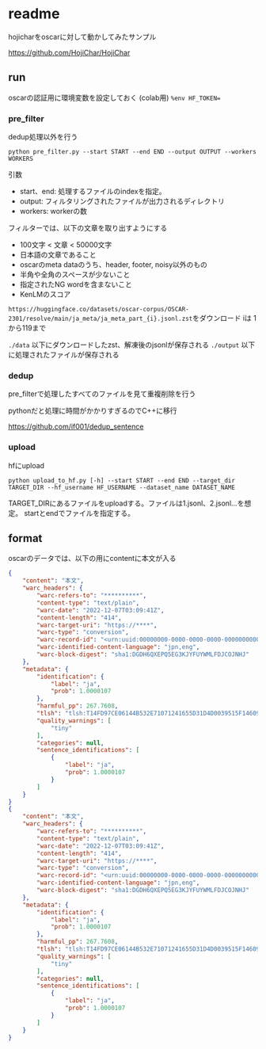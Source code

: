 # readme
hojicharをoscarに対して動かしてみたサンプル

https://github.com/HojiChar/HojiChar

## run

oscarの認証用に環境変数を設定しておく (colab用)
`%env HF_TOKEN=`


### pre_filter
dedup処理以外を行う

```
python pre_filter.py --start START --end END --output OUTPUT --workers WORKERS
```

引数
- start、end: 処理するファイルのindexを指定。
- output: フィルタリングされたファイルが出力されるディレクトリ
- workers: workerの数


フィルターでは、以下の文章を取り出すようにする

- 100文字 < 文章 < 50000文字
- 日本語の文章であること
- oscarのmeta dataのうち、header, footer, noisy以外のもの
- 半角や全角のスペースが少ないこと
- 指定されたNG wordを含まないこと
- KenLMのスコア


`https://huggingface.co/datasets/oscar-corpus/OSCAR-2301/resolve/main/ja_meta/ja_meta_part_{i}.jsonl.zst`をダウンロード
iは 1から119まで

`./data` 以下にダウンロードしたzst、解凍後のjsonlが保存される
`./output` 以下に処理されたファイルが保存される


### dedup
pre_filterで処理したすべてのファイルを見て重複削除を行う

pythonだと処理に時間がかかりすぎるのでC++に移行

https://github.com/if001/dedup_sentence


### upload
hfにupload

```
python upload_to_hf.py [-h] --start START --end END --target_dir TARGET_DIR --hf_username HF_USERNAME --dataset_name DATASET_NAME
```

TARGET_DIRにあるファイルをuploadする。ファイルは1.jsonl、2.jsonl...を想定。
startとendでファイルを指定する。


## format
oscarのデータでは、以下の用にcontentに本文が入る

```json
{
	"content": "本文",
	"warc_headers": {
		"warc-refers-to": "**********",
		"content-type": "text/plain",
		"warc-date": "2022-12-07T03:09:41Z",
		"content-length": "414",
		"warc-target-uri": "https://****",
		"warc-type": "conversion",
		"warc-record-id": "<urn:uuid:00000000-0000-0000-0000-000000000000>",
		"warc-identified-content-language": "jpn,eng",
		"warc-block-digest": "sha1:DGDH6QXEPQ5EG3KJYFUYWMLFDJCOJNHJ"
	},
	"metadata": {
		"identification": {
			"label": "ja",
			"prob": 1.0000107
		},
		"harmful_pp": 267.7608,
		"tlsh": "tlsh:T14FD97CE06144B532E71071241655D31D4D0039515F14609944F8D755E53F060F9E0E3F4A736D918B9C651F001193A52E10FC232BDC4BE4B71335047F8038A660F5EE416CFD",
		"quality_warnings": [
			"tiny"
		],
		"categories": null,
		"sentence_identifications": [
			{
				"label": "ja",
				"prob": 1.0000107
			}
		]
	}
}
{
	"content": "本文",
	"warc_headers": {
		"warc-refers-to": "**********",
		"content-type": "text/plain",
		"warc-date": "2022-12-07T03:09:41Z",
		"content-length": "414",
		"warc-target-uri": "https://****",
		"warc-type": "conversion",
		"warc-record-id": "<urn:uuid:00000000-0000-0000-0000-000000000000>",
		"warc-identified-content-language": "jpn,eng",
		"warc-block-digest": "sha1:DGDH6QXEPQ5EG3KJYFUYWMLFDJCOJNHJ"
	},
	"metadata": {
		"identification": {
			"label": "ja",
			"prob": 1.0000107
		},
		"harmful_pp": 267.7608,
		"tlsh": "tlsh:T14FD97CE06144B532E71071241655D31D4D0039515F14609944F8D755E53F060F9E0E3F4A736D918B9C651F001193A52E10FC232BDC4BE4B71335047F8038A660F5EE416CFD",
		"quality_warnings": [
			"tiny"
		],
		"categories": null,
		"sentence_identifications": [
			{
				"label": "ja",
				"prob": 1.0000107
			}
		]
	}
}
```